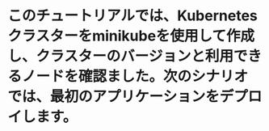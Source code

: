 # このチュートリアルでは、Kubernetesクラスターをminikubeを使用して作成し、クラスターのバージョンと利用できるノードを確認ました。次のシナリオでは、最初のアプリケーションをデプロイします。 #

